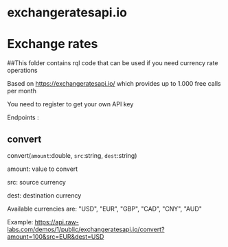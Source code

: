 # exchangeratesapi.io
# Exchange rates

##This folder contains rql code that can be used if you need currency rate operations

Based on https://exchangeratesapi.io/
which provides up to 1.000 free calls per month

You need to register to get your own API key

Endpoints :
## convert
convert(`amount`:double, `src`:string, `dest`:string)

amount: value to convert<p>
src: source currency<p>
dest: destination currency<p>

Available currencies are: "USD", "EUR", "GBP", "CAD", "CNY", "AUD"

Example: https://api.raw-labs.com/demos/1/public/exchangeratesapi.io/convert?amount=100&src=EUR&dest=USD


